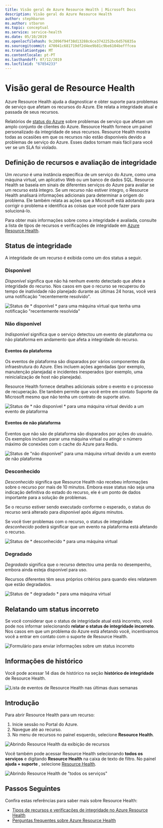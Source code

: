 ```yaml
---
title: Visão geral de Azure Resource Health | Microsoft Docs
description: Visão geral do Azure Resource Health
author: stephbaron
ms.author: stbaron
ms.topic: conceptual
ms.service: service-health
ms.date: 05/10/2019
ms.openlocfilehash: 9c2096f94f38d13288c6ce3742252bc6d576835a
ms.sourcegitcommit: 470041c681719df2d4ee9b81c9be6104befffcea
ms.translationtype: MT
ms.contentlocale: pt-PT
ms.lasthandoff: 07/12/2019
ms.locfileid: "67854233"
---
```

# <a name="resource-health-overview"></a>Visão geral de Resource Health
 
Azure Resource Health ajuda a diagnosticar e obter suporte para problemas de serviço que afetam os recursos do Azure. Ele relata a integridade atual e passada de seus recursos.

Relatórios de [status do Azure](https://status.azure.com) sobre problemas de serviço que afetam um amplo conjunto de clientes do Azure. Resource Health fornece um painel personalizado da integridade de seus recursos. Resource Health mostra todas as ocasiões em que os recursos não estão disponíveis devido a problemas de serviço do Azure. Esses dados tornam mais fácil para você ver se um SLA foi violado.

## <a name="resource-definition-and-health-assessment"></a>Definição de recursos e avaliação de integridade

Um *recurso* é uma instância específica de um serviço do Azure, como uma máquina virtual, um aplicativo Web ou um banco de dados SQL. Resource Health se baseia em sinais de diferentes serviços do Azure para avaliar se um recurso está íntegro. Se um recurso não estiver íntegro, o Resource Health analisará informações adicionais para determinar a origem do problema. Ele também relata as ações que a Microsoft está adotando para corrigir o problema e identifica as coisas que você pode fazer para solucioná-lo.

Para obter mais informações sobre como a integridade é avaliada, consulte a lista de tipos de recursos e verificações de integridade em [Azure Resource Health](resource-health-checks-resource-types.md).

## <a name="health-status"></a>Status de integridade

A integridade de um recurso é exibida como um dos status a seguir.

### <a name="available"></a>Disponível

*Disponível* significa que não há nenhum evento detectado que afete a integridade do recurso. Nos casos em que o recurso se recuperou do tempo de inatividade não planejado durante as últimas 24 horas, você verá uma notificação "recentemente resolvido".

![Status de * disponível * para uma máquina virtual que tenha uma notificação "recentemente resolvida"](./media/resource-health-overview/Available.png)

### <a name="unavailable"></a>Não disponível

*Indisponível* significa que o serviço detectou um evento de plataforma ou não plataforma em andamento que afeta a integridade do recurso.

#### <a name="platform-events"></a>Eventos da plataforma

Os eventos de plataforma são disparados por vários componentes da infraestrutura do Azure. Eles incluem ações agendadas (por exemplo, manutenção planejada) e incidentes inesperados (por exemplo, uma reinicialização de host não planejada).

Resource Health fornece detalhes adicionais sobre o evento e o processo de recuperação. Ele também permite que você entre em contato Suporte da Microsoft mesmo que não tenha um contrato de suporte ativo.

![Status de * não disponível * para uma máquina virtual devido a um evento de plataforma](./media/resource-health-overview/Unavailable.png)

#### <a name="non-platform-events"></a>Eventos de não plataforma

Eventos que não são de plataforma são disparados por ações do usuário. Os exemplos incluem parar uma máquina virtual ou atingir o número máximo de conexões com o cache do Azure para Redis.

![Status de "não disponível" para uma máquina virtual devido a um evento de não plataforma](./media/resource-health-overview/Unavailable_NonPlatform.png)

### <a name="unknown"></a>Desconhecido

*Desconhecido* significa que Resource Health não recebeu informações sobre o recurso por mais de 10 minutos. Embora esse status não seja uma indicação definitiva do estado do recurso, ele é um ponto de dados importante para a solução de problemas.

Se o recurso estiver sendo executado conforme o esperado, o status do recurso será alterado para *disponível* após alguns minutos.

Se você tiver problemas com o recurso, o status de integridade *desconhecido* poderá significar que um evento na plataforma está afetando o recurso.

![Status de * desconhecido * para uma máquina virtual](./media/resource-health-overview/Unknown.png)

### <a name="degraded"></a>Degradado

*Degradado* significa que o recurso detectou uma perda no desempenho, embora ainda esteja disponível para uso.

Recursos diferentes têm seus próprios critérios para quando eles relatarem que estão degradados.

![Status de * degradado * para uma máquina virtual](./media/resource-health-overview/degraded.png)

## <a name="reporting-an-incorrect-status"></a>Relatando um status incorreto

Se você considerar que o status de integridade atual está incorreto, você pode nos informar selecionando **relatar o status de integridade incorreto**. Nos casos em que um problema do Azure está afetando você, incentivamos você a entrar em contato com o suporte de Resource Health.

![Formulário para enviar informações sobre um status incorreto](./media/resource-health-overview/incorrect-status.png)

## <a name="history-information"></a>Informações de histórico

Você pode acessar 14 dias de histórico na seção **histórico de integridade** de Resource Health.

![Lista de eventos de Resource Health nas últimas duas semanas](./media/resource-health-overview/history-blade.png)

## <a name="get-started"></a>Introdução

Para abrir Resource Health para um recurso:

1. Inicie sessão no Portal do Azure.
2. Navegue até ao recurso.
3. No menu de recursos no painel esquerdo, selecione **Resource Health**.

![Abrindo Resource Health da exibição de recursos](./media/resource-health-overview/from-resource-blade.png)

Você também pode acessar Resource Health selecionando **todos os serviços** e digitando **Resource Health** na caixa de texto de filtro. No painel **ajuda + suporte** , selecione [Resource Health](https://ms.portal.azure.com/#blade/Microsoft_Azure_Monitoring/AzureMonitoringBrowseBlade/resourceHealth).

![Abrindo Resource Health de "todos os serviços"](./media/resource-health-overview/FromOtherServices.png)

## <a name="next-steps"></a>Passos Seguintes

Confira estas referências para saber mais sobre Resource Health:
-  [Tipos de recursos e verificações de integridade no Azure Resource Health](resource-health-checks-resource-types.md)
-  [Perguntas frequentes sobre Azure Resource Health](resource-health-faq.md)
